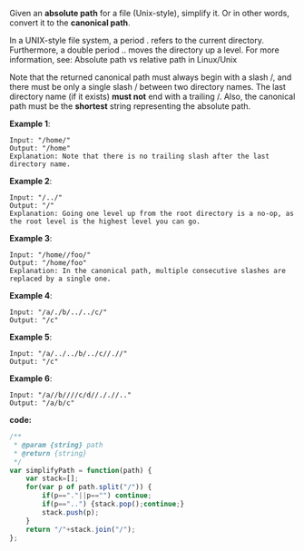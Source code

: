 Given an **absolute path** for a file (Unix-style), simplify it. Or in other words, convert it to the **canonical path**.

In a UNIX-style file system, a period . refers to the current directory. Furthermore, a double period .. moves the directory up a level. For more information, see: Absolute path vs relative path in Linux/Unix

Note that the returned canonical path must always begin with a slash /, and there must be only a single slash / between two directory names. The last directory name (if it exists) **must not** end with a trailing /. Also, the canonical path must be the **shortest** string representing the absolute path.
 

**Example 1**:
```
Input: "/home/"
Output: "/home"
Explanation: Note that there is no trailing slash after the last directory name.
```

**Example 2**:
```
Input: "/../"
Output: "/"
Explanation: Going one level up from the root directory is a no-op, as the root level is the highest level you can go.
```

**Example 3**:
```
Input: "/home//foo/"
Output: "/home/foo"
Explanation: In the canonical path, multiple consecutive slashes are replaced by a single one.
```

**Example 4**:
```
Input: "/a/./b/../../c/"
Output: "/c"
```

**Example 5**:
```
Input: "/a/../../b/../c//.//"
Output: "/c"
```

**Example 6**:
```
Input: "/a//b////c/d//././/.."
Output: "/a/b/c"
```

**code:**

```js
/**
 * @param {string} path
 * @return {string}
 */
var simplifyPath = function(path) {
    var stack=[];
    for(var p of path.split("/")) {
        if(p=="."||p=="") continue;
        if(p=="..") {stack.pop();continue;}
        stack.push(p);
    }
    return "/"+stack.join("/");
};
```